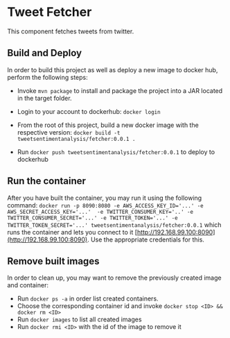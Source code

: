 # Tweet Fetcher

This component fetches tweets from twitter. 

## Build and Deploy
In order to build this project as well as deploy a new image to docker hub, perform the following steps:

* Invoke `mvn package` to install and package the project into a JAR located in the target folder.

* Login to your account to dockerhub: `docker login`
* From the root of this project, build a new docker image with the respective version: `docker build -t tweetsentimentanalysis/fetcher:0.0.1 .`
* Run `docker push tweetsentimentanalysis/fetcher:0.0.1` to deploy to dockerhub

## Run the container
After you have built the container, you may run it using the following command: `docker run -p 8090:8080 -e AWS_ACCESS_KEY_ID='...' -e AWS_SECRET_ACCESS_KEY='...'  -e TWITTER_CONSUMER_KEY='..' -e TWITTER_CONSUMER_SECRET='...' -e TWITTER_TOKEN='...' -e TWITTER_TOKEN_SECRET='...' tweetsentimentanalysis/fetcher:0.0.1` which runs the container and lets you connect to it [http://192.168.99.100:8090](http://192.168.99.100:8090).
Use the appropriate credentials for this.

## Remove built images
In order to clean up, you may want to remove the previously created image and container:

* Run `docker ps -a` in order list created containers.
* Choose the corresponding container id and invoke `docker stop <ID> && docker rm <ID>`
* Run `docker images` to list all created images
* Run `docker rmi <ID>` with the id of the image to remove it
